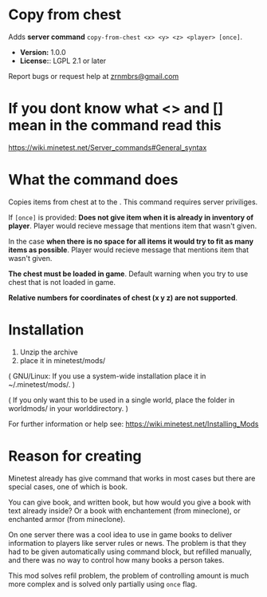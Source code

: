 # Copy from chest
Adds **server command** `copy-from-chest <x> <y> <z> <player> [once]`.

- **Version:** 1.0.0
- **License:**: LGPL 2.1 or later

Report bugs or request help at zrnmbrs@gmail.com

# If you dont know what <> and [] mean in the command read this
https://wiki.minetest.net/Server_commands#General_syntax

# What the command does
Copies items from chest at <x> <y> <z> to the <player>.
This command requires server priviliges.

If `[once]` is provided:
**Does not give item when it is already in inventory of player**.
Player would recieve message that mentions item that wasn't given.

In the case **when there is no space for all items it would try to fit as many items as possible**.
Player would recieve message that mentions item that wasn't given.

**The chest must be loaded in game**.
Default warning when you try to use chest that is not loaded in game.

**Relative numbers for coordinates of chest (x y z) are not supported**.

# Installation
1. Unzip the archive
2. place it in minetest/mods/

(  GNU/Linux: If you use a system-wide installation place
	it in ~/.minetest/mods/.  )

(  If you only want this to be used in a single world, place
	the folder in worldmods/ in your worlddirectory.  )

For further information or help see:
https://wiki.minetest.net/Installing_Mods

# Reason for creating
Minetest already has give command that works in most cases but there are special cases, one of which is book.

You can give book, and written book, but how would you give a book with text already inside? Or a book with enchantement (from mineclone), or enchanted armor (from mineclone).

On one server there was a cool idea to use in game books to deliver information to players like server rules or news. The problem is that they had to be given automatically using command block, but refilled manually, and there was no way to control how many books a person takes.

This mod solves refil problem, the problem of controlling amount is much more complex and is solved only partially using `once` flag.

